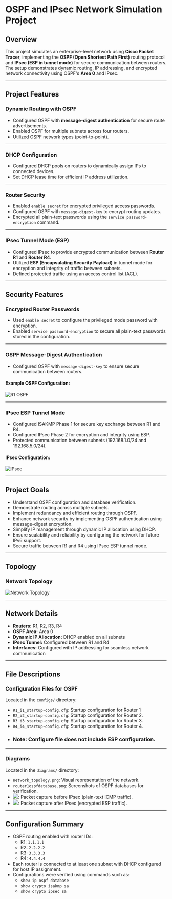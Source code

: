 # OSPF and IPsec Network Simulation Project

## Overview
This project simulates an enterprise-level network using **Cisco Packet Tracer**, implementing the **OSPF (Open Shortest Path First)** routing protocol and **IPsec (ESP in tunnel mode)** for secure communication between routers. The setup demonstrates dynamic routing, IP addressing, and encrypted network connectivity using OSPF's **Area 0** and IPsec.

---

## Project Features

### **Dynamic Routing with OSPF**
- Configured OSPF with **message-digest authentication** for secure route advertisements.
- Enabled OSPF for multiple subnets across four routers.
- Utilized OSPF network types (point-to-point).

---

### **DHCP Configuration**
- Configured DHCP pools on routers to dynamically assign IPs to connected devices.
- Set DHCP lease time for efficient IP address utilization.

---

### **Router Security**
- Enabled `enable secret` for encrypted privileged access passwords.
- Configured OSPF with `message-digest-key` to encrypt routing updates.
- Encrypted all plain-text passwords using the `service password-encryption` command.

---

### **IPsec Tunnel Mode (ESP)**
- Configured IPsec to provide encrypted communication between **Router R1** and **Router R4**.
- Utilized **ESP (Encapsulating Security Payload)** in tunnel mode for encryption and integrity of traffic between subnets.
- Defined protected traffic using an access control list (ACL).

---

## Security Features

### **Encrypted Router Passwords**
- Used `enable secret` to configure the privileged mode password with encryption.
- Enabled `service password-encryption` to secure all plain-text passwords stored in the configuration.

---

### **OSPF Message-Digest Authentication**
- Configured OSPF with `message-digest-key` to ensure secure communication between routers.

#### Example OSPF Configuration:
![R1 OSPF](diagram/ospf.png)

---

### **IPsec ESP Tunnel Mode**
- Configured ISAKMP Phase 1 for secure key exchange between R1 and R4.
- Configured IPsec Phase 2 for encryption and integrity using ESP.
- Protected communication between subnets (192.168.1.0/24 and 192.168.5.0/24).

#### IPsec Configuration:
![IPsec](diagram/Ipsecconfig.png)

---

## Project Goals
- Understand OSPF configuration and database verification.
- Demonstrate routing across multiple subnets.
- Implement redundancy and efficient routing through OSPF.
- Enhance network security by implementing OSPF authentication using message-digest encryption.
- Simplify IP management through dynamic IP allocation using DHCP.
- Ensure scalability and reliability by configuring the network for future IPv6 support.
- Secure traffic between R1 and R4 using IPsec ESP tunnel mode.

---

## Topology

### **Network Topology**
![Network Topology](diagram/OSPF_typology.png)

---

## Network Details
- **Routers:** R1, R2, R3, R4
- **OSPF Area:** Area 0
- **Dynamic IP Allocation:** DHCP enabled on all subnets
- **IPsec Tunnel:** Configured between R1 and R4
- **Interfaces:** Configured with IP addressing for seamless network communication

---

## File Descriptions

### **Configuration Files for OSPF**
Located in the `configs/` directory:
- `R1_i1_startup-config.cfg`: Startup configuration for Router 1 
- `R2_i2_startup-config.cfg`: Startup configuration for Router 2.
- `R3_i3_startup-config.cfg`: Startup configuration for Router 3.
- `R4_i4_startup-config.cfg`: Startup configuration for Router 4.
- ### Note: Configure file does not include ESP configuration.

---

### **Diagrams**
Located in the `diagrams/` directory:
- `network_topology.png`: Visual representation of the network.
- `router1ospfdatabase.png`: Screenshots of OSPF databases for verification.
- ![](diagram/wiresharkbeforeesp.png): Packet capture before IPsec (plain-text ICMP traffic).
- ![](diagram/wiresharkafteresp.png): Packet capture after IPsec (encrypted ESP traffic).

---

## Configuration Summary
- OSPF routing enabled with router IDs:
  - R1: `1.1.1.1`
  - R2: `2.2.2.2`
  - R3: `3.3.3.3`
  - R4: `4.4.4.4`
- Each router is connected to at least one subnet with DHCP configured for host IP assignment.
- Configurations were verified using commands such as:
  - `show ip ospf database`
  - `show crypto isakmp sa`
  - `show crypto ipsec sa`
